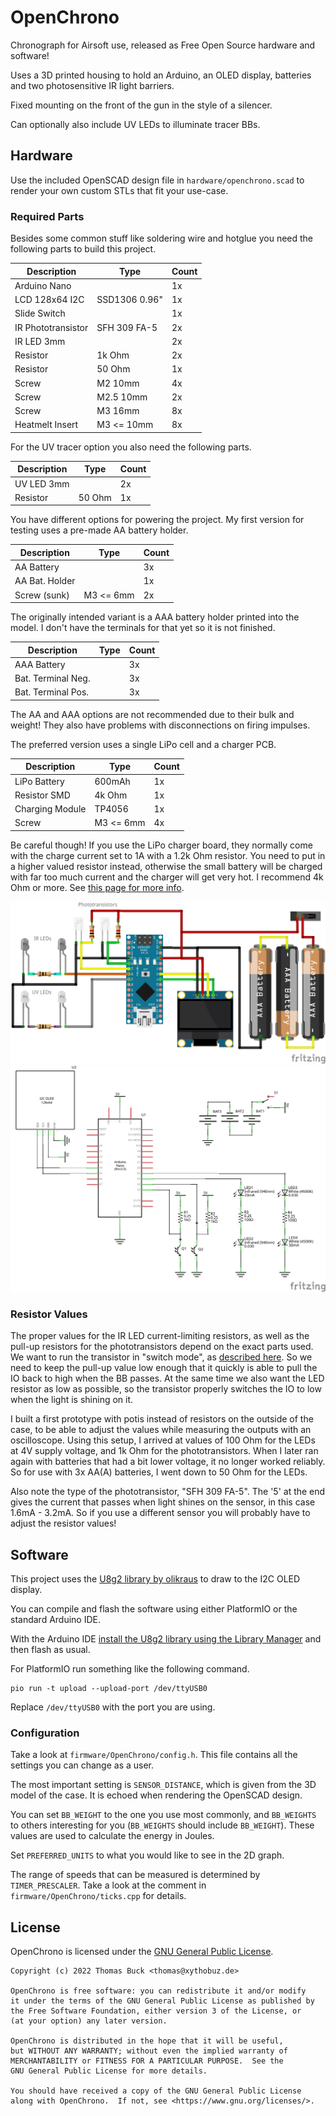 # OpenChrono

Chronograph for Airsoft use, released as Free Open Source hardware and software!

Uses a 3D printed housing to hold an Arduino, an OLED display, batteries and two photosensitive IR light barriers.

Fixed mounting on the front of the gun in the style of a silencer.

Can optionally also include UV LEDs to illuminate tracer BBs.

## Hardware

Use the included OpenSCAD design file in `hardware/openchrono.scad` to render your own custom STLs that fit your use-case.

### Required Parts

Besides some common stuff like soldering wire and hotglue you need the following parts to build this project.

| Description        | Type          | Count |
| ------------------ | ------------- | ----- |
| Arduino Nano       |               | 1x    |
| LCD 128x64 I2C     | SSD1306 0.96" | 1x    |
| Slide Switch       |               | 1x    |
| IR Phototransistor | SFH 309 FA-5  | 2x    |
| IR LED 3mm         |               | 2x    |
| Resistor           | 1k Ohm        | 2x    |
| Resistor           | 50 Ohm        | 1x    |
| Screw              | M2 10mm       | 4x    |
| Screw              | M2.5 10mm     | 2x    |
| Screw              | M3 16mm       | 8x    |
| Heatmelt Insert    | M3 <= 10mm    | 8x    |

For the UV tracer option you also need the following parts.

| Description | Type    | Count |
| ----------- | ------- | ----- |
| UV LED 3mm  |         | 2x    |
| Resistor    | 50 Ohm  | 1x    |

You have different options for powering the project.
My first version for testing uses a pre-made AA battery holder.

| Description    | Type      | Count |
| -------------- | --------- | ----- |
| AA Battery     |           | 3x    |
| AA Bat. Holder |           | 1x    |
| Screw (sunk)   | M3 <= 6mm | 2x    |

The originally intended variant is a AAA battery holder printed into the model.
I don't have the terminals for that yet so it is not finished.

| Description        | Type | Count |
| ------------------ | ---- | ----- |
| AAA Battery        |      | 3x    |
| Bat. Terminal Neg. |      | 3x    |
| Bat. Terminal Pos. |      | 3x    |

The AA and AAA options are not recommended due to their bulk and weight!
They also have problems with disconnections on firing impulses.

The preferred version uses a single LiPo cell and a charger PCB.

| Description     | Type      | Count |
| --------------- | --------- | ----- |
| LiPo Battery    | 600mAh    | 1x    |
| Resistor SMD    | 4k Ohm    | 1x    |
| Charging Module | TP4056    | 1x    |
| Screw           | M3 <= 6mm | 4x    |

Be careful though!
If you use the LiPo charger board, they normally come with the charge current set to 1A with a 1.2k Ohm resistor.
You need to put in a higher valued resistor instead, otherwise the small battery will be charged with far too much current and the charger will get very hot.
I recommend 4k Ohm or more.
See [this page for more info](https://www.best-microcontroller-projects.com/tp4056.html#TP4056_Current_Programming_Resistor).

[![Breadboard](electronics/OpenChrono_bb.png)](electronics/OpenChrono_bb.png)
[![Schematics](electronics/OpenChrono_schem.png)](electronics/OpenChrono_schem.png)

### Resistor Values

The proper values for the IR LED current-limiting resistors, as well as the pull-up resistors for the phototransistors depend on the exact parts used.
We want to run the transistor in "switch mode", as [described here](https://www.electronics-notes.com/articles/electronic_components/transistor/phototransistor-circuits-applications.php).
So we need to keep the pull-up value low enough that it quickly is able to pull the IO back to high when the BB passes.
At the same time we also want the LED resistor as low as possible, so the transistor properly switches the IO to low when the light is shining on it.

I built a first prototype with potis instead of resistors on the outside of the case, to be able to adjust the values while measuring the outputs with an oscilloscope.
Using this setup, I arrived at values of 100 Ohm for the LEDs at 4V supply voltage, and 1k Ohm for the phototransistors.
When I later ran again with batteries that had a bit lower voltage, it no longer worked reliably.
So for use with 3x AA(A) batteries, I went down to 50 Ohm for the LEDs.

Also note the type of the phototransistor, "SFH 309 FA-5".
The '5' at the end gives the current that passes when light shines on the sensor, in this case 1.6mA - 3.2mA.
So if you use a different sensor you will probably have to adjust the resistor values!

## Software

This project uses the [U8g2 library by olikraus](https://github.com/olikraus/u8g2) to draw to the I2C OLED display.

You can compile and flash the software using either PlatformIO or the standard Arduino IDE.

With the Arduino IDE [install the U8g2 library using the Library Manager](https://github.com/olikraus/u8g2/wiki/u8g2install) and then flash as usual.

For PlatformIO run something like the following command.

    pio run -t upload --upload-port /dev/ttyUSB0

Replace `/dev/ttyUSB0` with the port you are using.

### Configuration

Take a look at `firmware/OpenChrono/config.h`.
This file contains all the settings you can change as a user.

The most important setting is `SENSOR_DISTANCE`, which is given from the 3D model of the case.
It is echoed when rendering the OpenSCAD design.

You can set `BB_WEIGHT` to the one you use most commonly, and `BB_WEIGHTS` to others interesting for you (`BB_WEIGHTS` should include `BB_WEIGHT`).
These values are used to calculate the energy in Joules.

Set `PREFERRED_UNITS` to what you would like to see in the 2D graph.

The range of speeds that can be measured is determined by `TIMER_PRESCALER`.
Take a look at the comment in `firmware/OpenChrono/ticks.cpp` for details.

## License

OpenChrono is licensed under the [GNU General Public License](https://www.gnu.org/licenses/gpl-3.0.en.html).

    Copyright (c) 2022 Thomas Buck <thomas@xythobuz.de>

    OpenChrono is free software: you can redistribute it and/or modify
    it under the terms of the GNU General Public License as published by
    the Free Software Foundation, either version 3 of the License, or
    (at your option) any later version.

    OpenChrono is distributed in the hope that it will be useful,
    but WITHOUT ANY WARRANTY; without even the implied warranty of
    MERCHANTABILITY or FITNESS FOR A PARTICULAR PURPOSE.  See the
    GNU General Public License for more details.

    You should have received a copy of the GNU General Public License
    along with OpenChrono.  If not, see <https://www.gnu.org/licenses/>.
